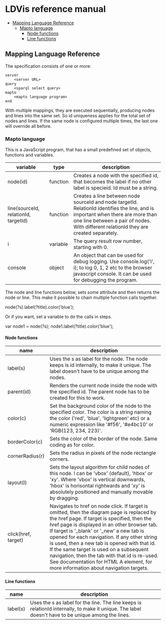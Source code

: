 # LDVis reference manual

<!-- START doctoc generated TOC please keep comment here to allow auto update -->
<!-- DON'T EDIT THIS SECTION, INSTEAD RE-RUN doctoc TO UPDATE -->


- [Mapping Language Reference](#mapping-language-reference)
  - [Mapto language](#mapto-language)
    - [Node functions](#node-functions)
    - [Line functions](#line-functions)

<!-- END doctoc generated TOC please keep comment here to allow auto update -->

## Mapping Language Reference

The specification consists of one or more:

```
server
	<server URL>
query
	<sparql select query>
mapto
	<mapto language program>
end
```

With multiple mappings, they are executed sequentially, producing nodes and lines into the same set. So id uniqueness applies for the total set of nodes and lines. If the same node is configured multiple times, the last one will override all before.

### Mapto language

This is a JavaScript program, that has a small predefined set of objects, functions and variables.

|variable|type|description|
|---|---|---|
|node(id)|function|Creates a node with the specified id, that becomes the label if no other label is specieid. Id must be a string.|
|line(sourceId, relationId, targetId)|function|Creates a line between node sourceId and node targetId. RelationId identifies the line, and is important when there are more than one line between a pair of nodes. With different relationId they are created separately.|
|i|variable|The query result row number, starting with 0.|
|console|object|An object that can be used for debug logging. Use console.log('i', i); to log 0, 1, 2 etc to the browser javascript console. It can be used for debugging the program.|

The node and line functions below, sets some attribute and then returns the node or line. This make it possible to chain multiple function calls together.

node(?s).label(?title).color('blue');

Or if you want, set a variable to do the calls in steps.

var node1 = node(?s);
node1.label(?title).color('blue');


#### Node functions

|name|description|
|---|---|
|label(s)|Uses the s as label for the node. The node keeps is id internally, to make it unique. The label doesn't have to be unique among the nodes.|
|parent(id)|Renders the current node inside the node with the specified id. The parent node has to be created for this to work.|
| color(c)|Set the background color of the node to the specified color. The color is a string naming the color ('red', 'blue', 'lightgreen' etc) or a numeric expression like '#f56', '#e4bc10' or 'RGB(123, 234, 223)'.|
|borderColor(c)|Sets the color of the border of the node. Same coding as for color.|
|cornerRadius(r)|Sets the radius in pixels of the node rectangle corners.|
|layout(l)|Sets the layout algorithm for child nodes of this node. l can be 'vbox' (default), 'hbox' or 'xy'. Where 'vbox' is vertical downwards, 'hbox' is horisontal rightwards and 'xy' is absolutely positioned and manually movable by dragging.|
|click(href, target)|Navigates to href on node click. If target is omitted, then the diagram page is replaced by the href page. If target is specified, then the href page is displayed in an other browser tab. If target is '_blank' or '_new' a new tab is opened for each navigation. If any other string is used, then a new tab is opened with that id. If the same target is used on a subsequent navigation, then the tab with that id is re-used. See documentation for HTML A element, for more information about navigation targets.|

#### Line functions

|name|description|
|---|---|
|label(s)|Uses the s as label for the line. The line keeps is relationId internally, to make it unique. The label doesn't have to be unique among the lines.|

